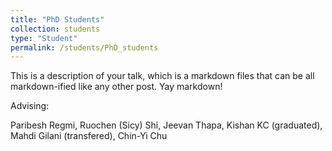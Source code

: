 ```yaml
---
title: "PhD Students"
collection: students
type: "Student"
permalink: /students/PhD_students
---
```


This is a description of your talk, which is a markdown files that can be all markdown-ified like any other post. Yay markdown!


Advising:

Paribesh Regmi, Ruochen (Sicy) Shi, Jeevan Thapa, Kishan KC (graduated), Mahdi Gilani (transfered), Chin-Yi Chu
